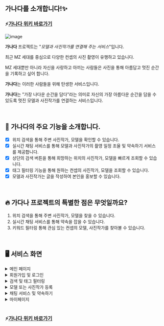 ## 가나다를 소개합니다!:sparkles:
### :zap:[가나다 위키 바로가기](https://github.com/tpgus/ganada/wiki)

![image](https://user-images.githubusercontent.com/75208878/164990745-70bc08ee-d7a7-472e-be1e-dc8e5db4849f.png)

**가나다** 프로젝트는 "_모델과 사진작가를 연결해 주는 서비스_"입니다.

최근 MZ 세대를 중심으로 다양한 컨셉의 사진 촬영이 유행하고 있습니다.

MZ 세대뿐만 아니라 자신을 사랑하고 아끼는 사람들은 사진을 통해 아름답고 멋진 순간을 기록하고 싶어 합니다.

**가나다**는 이러한 사람들을 위해 탄생한 서비스입니다.

**가나다**는 "가장 나다운 순간을 담다"라는 의미로 자신의 가장 아름다운 순간을 담을 수 있도록 멋진 모델과 사진작가를 연결하는 서비스입니다.

<br/>

## :tada: 가나다의 주요 기능을 소개합니다.
- [x] 위치 검색을 통해 주변 사진작가, 모델을 확인할 수 있습니다.
- [x] 실시간 채팅 서비스를 통해 모델과 사진작가의 촬영 일정 조율 및 약속하기 서비스를 제공합니다.
- [x] 상단의 검색 버튼을 통해 희망하는 위치의 사진작가, 모델을 빠르게 조회할 수 있습니다.
- [x] 태그 필터링 기능을 통해 원하는 컨셉의 사진작가, 모델을 조회할 수 있습니다.
- [x] 모델과 사진작가는 글을 작성하여 본인을 홍보할 수 있습니다.

<br/>

## :fire: 가다나 프로젝트의 특별한 점은 무엇일까요?
1. 위치 검색을 통해 주변 사진작가, 모델을 찾을 수 있습니다.
2. 실시간 채팅 서비스를 통해 약속을 잡을 수 있습니다.
3. 키워드 필터링 통해 관심 있는 컨셉의 모델, 사진작가를 찾아볼 수 있습니다.

<br/>

## 🖥️ 서비스 화면


<details>
<summary>메인 페이지</summary>
<div markdown="1">
  
![메인페이지](https://user-images.githubusercontent.com/75208878/168937973-7dbe9144-3339-4934-9f2f-48674f459dc3.gif)  

</div>
</details>


<details>
<summary>회원가입 및 로그인</summary>
<div markdown="1">
  
![회원가입](https://user-images.githubusercontent.com/75208878/168938001-3bacbe8f-9fc2-4f4c-8121-c44b073b1278.gif)

</div>
</details>

<details>
<summary>검색 및 태그 필터링</summary>
<div markdown="1">
  
![찾기 페이지](https://user-images.githubusercontent.com/75208878/168938020-586eb884-cd98-4243-bd93-9433c149daff.gif)

</div>
</details>


<details>
<summary>모델 또는 사진작가 등록</summary>
<div markdown="1">
  
![글쓰기](https://user-images.githubusercontent.com/75208878/168938044-b562e90a-edbc-46f6-8126-f884536fcc3a.gif)

</div>
</details>

<details>
<summary>채팅 서비스 및 약속하기</summary>
<div markdown="1">
  
![채팅 페이지](https://user-images.githubusercontent.com/75208878/168938065-dddde256-2e80-40b8-a186-efe5dd7c21ea.gif)

</div>
</details>

<details>
<summary>마이페이지</summary>
<div markdown="1">
  
![마이페이지](https://user-images.githubusercontent.com/75208878/168938081-4e4bb385-1d80-49a8-9e4f-1f443fda55d1.gif)

</div>
</details>

<br/>

### :zap:[가나다 위키 바로가기](https://github.com/tpgus/ganada/wiki)
